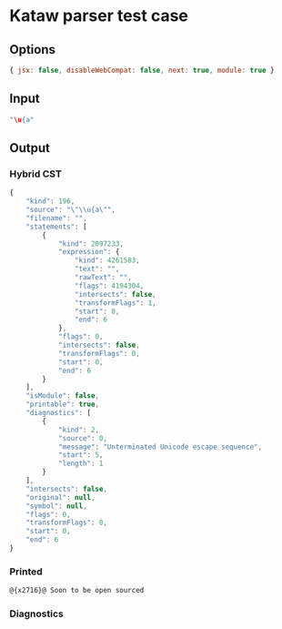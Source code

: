 # Kataw parser test case

## Options

`````js
{ jsx: false, disableWebCompat: false, next: true, module: true }
`````

## Input

`````js
"\u{a"
`````

## Output

### Hybrid CST


```javascript
{
    "kind": 196,
    "source": "\"\\u{a\"",
    "filename": "",
    "statements": [
        {
            "kind": 2097233,
            "expression": {
                "kind": 4261583,
                "text": "",
                "rawText": "",
                "flags": 4194304,
                "intersects": false,
                "transformFlags": 1,
                "start": 0,
                "end": 6
            },
            "flags": 0,
            "intersects": false,
            "transformFlags": 0,
            "start": 0,
            "end": 6
        }
    ],
    "isModule": false,
    "printable": true,
    "diagnostics": [
        {
            "kind": 2,
            "source": 0,
            "message": "Unterminated Unicode escape sequence",
            "start": 5,
            "length": 1
        }
    ],
    "intersects": false,
    "original": null,
    "symbol": null,
    "flags": 0,
    "transformFlags": 0,
    "start": 0,
    "end": 6
}
```

  
### Printed


```javascript
@{x2716}@ Soon to be open sourced
```

  
### Diagnostics


```javascript

```

